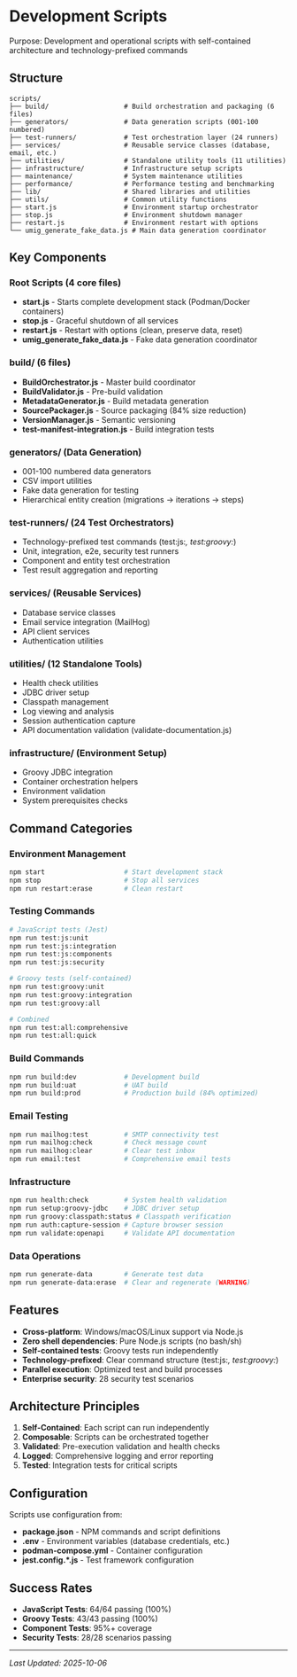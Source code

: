 # Development Scripts

Purpose: Development and operational scripts with self-contained architecture and technology-prefixed commands

## Structure

```
scripts/
├── build/                   # Build orchestration and packaging (6 files)
├── generators/              # Data generation scripts (001-100 numbered)
├── test-runners/            # Test orchestration layer (24 runners)
├── services/                # Reusable service classes (database, email, etc.)
├── utilities/               # Standalone utility tools (11 utilities)
├── infrastructure/          # Infrastructure setup scripts
├── maintenance/             # System maintenance utilities
├── performance/             # Performance testing and benchmarking
├── lib/                     # Shared libraries and utilities
├── utils/                   # Common utility functions
├── start.js                 # Environment startup orchestrator
├── stop.js                  # Environment shutdown manager
├── restart.js               # Environment restart with options
└── umig_generate_fake_data.js # Main data generation coordinator
```

## Key Components

### Root Scripts (4 core files)

- **start.js** - Starts complete development stack (Podman/Docker containers)
- **stop.js** - Graceful shutdown of all services
- **restart.js** - Restart with options (clean, preserve data, reset)
- **umig_generate_fake_data.js** - Fake data generation coordinator

### build/ (6 files)

- **BuildOrchestrator.js** - Master build coordinator
- **BuildValidator.js** - Pre-build validation
- **MetadataGenerator.js** - Build metadata generation
- **SourcePackager.js** - Source packaging (84% size reduction)
- **VersionManager.js** - Semantic versioning
- **test-manifest-integration.js** - Build integration tests

### generators/ (Data Generation)

- 001-100 numbered data generators
- CSV import utilities
- Fake data generation for testing
- Hierarchical entity creation (migrations → iterations → steps)

### test-runners/ (24 Test Orchestrators)

- Technology-prefixed test commands (test:js:_, test:groovy:_)
- Unit, integration, e2e, security test runners
- Component and entity test orchestration
- Test result aggregation and reporting

### services/ (Reusable Services)

- Database service classes
- Email service integration (MailHog)
- API client services
- Authentication utilities

### utilities/ (12 Standalone Tools)

- Health check utilities
- JDBC driver setup
- Classpath management
- Log viewing and analysis
- Session authentication capture
- API documentation validation (validate-documentation.js)

### infrastructure/ (Environment Setup)

- Groovy JDBC integration
- Container orchestration helpers
- Environment validation
- System prerequisites checks

## Command Categories

### Environment Management

```bash
npm start                    # Start development stack
npm stop                     # Stop all services
npm run restart:erase        # Clean restart
```

### Testing Commands

```bash
# JavaScript tests (Jest)
npm run test:js:unit
npm run test:js:integration
npm run test:js:components
npm run test:js:security

# Groovy tests (self-contained)
npm run test:groovy:unit
npm run test:groovy:integration
npm run test:groovy:all

# Combined
npm run test:all:comprehensive
npm run test:all:quick
```

### Build Commands

```bash
npm run build:dev            # Development build
npm run build:uat            # UAT build
npm run build:prod           # Production build (84% optimized)
```

### Email Testing

```bash
npm run mailhog:test         # SMTP connectivity test
npm run mailhog:check        # Check message count
npm run mailhog:clear        # Clear test inbox
npm run email:test           # Comprehensive email tests
```

### Infrastructure

```bash
npm run health:check         # System health validation
npm run setup:groovy-jdbc    # JDBC driver setup
npm run groovy:classpath:status # Classpath verification
npm run auth:capture-session # Capture browser session
npm run validate:openapi     # Validate API documentation
```

### Data Operations

```bash
npm run generate-data        # Generate test data
npm run generate-data:erase  # Clear and regenerate (WARNING)
```

## Features

- **Cross-platform**: Windows/macOS/Linux support via Node.js
- **Zero shell dependencies**: Pure Node.js scripts (no bash/sh)
- **Self-contained tests**: Groovy tests run independently
- **Technology-prefixed**: Clear command structure (test:js:_, test:groovy:_)
- **Parallel execution**: Optimized test and build processes
- **Enterprise security**: 28 security test scenarios

## Architecture Principles

1. **Self-Contained**: Each script can run independently
2. **Composable**: Scripts can be orchestrated together
3. **Validated**: Pre-execution validation and health checks
4. **Logged**: Comprehensive logging and error reporting
5. **Tested**: Integration tests for critical scripts

## Configuration

Scripts use configuration from:

- **package.json** - NPM commands and script definitions
- **.env** - Environment variables (database credentials, etc.)
- **podman-compose.yml** - Container configuration
- **jest.config.\*.js** - Test framework configuration

## Success Rates

- **JavaScript Tests**: 64/64 passing (100%)
- **Groovy Tests**: 43/43 passing (100%)
- **Component Tests**: 95%+ coverage
- **Security Tests**: 28/28 scenarios passing

---

_Last Updated: 2025-10-06_

